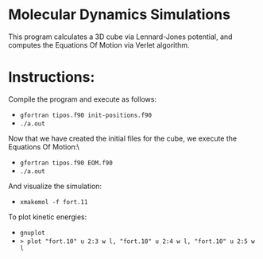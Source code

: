 # Molecular Dynamics Simulations
This program calculates a 3D cube via Lennard-Jones potential, and computes the Equations Of Motion via Verlet algorithm.

# Instructions:
Compile the program and execute as follows:
* `gfortran tipos.f90 init-positions.f90`
* `./a.out`

Now that we have created the initial files for the cube, we execute the Equations Of Motion:\\
* `gfortran tipos.f90 EOM.f90`
* `./a.out`

And visualize the simulation:
* `xmakemol -f fort.11`


To plot kinetic energies:
* `gnuplot`
* `> plot "fort.10" u 2:3 w l, "fort.10" u 2:4 w l, "fort.10" u 2:5 w l`
